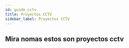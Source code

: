 ```yaml
---
id: guide_cctv
title: Proyectos CCTV
sidebar_label: Proyectos CCTV
---
```


## Mira nomas estos son proyectos cctv

